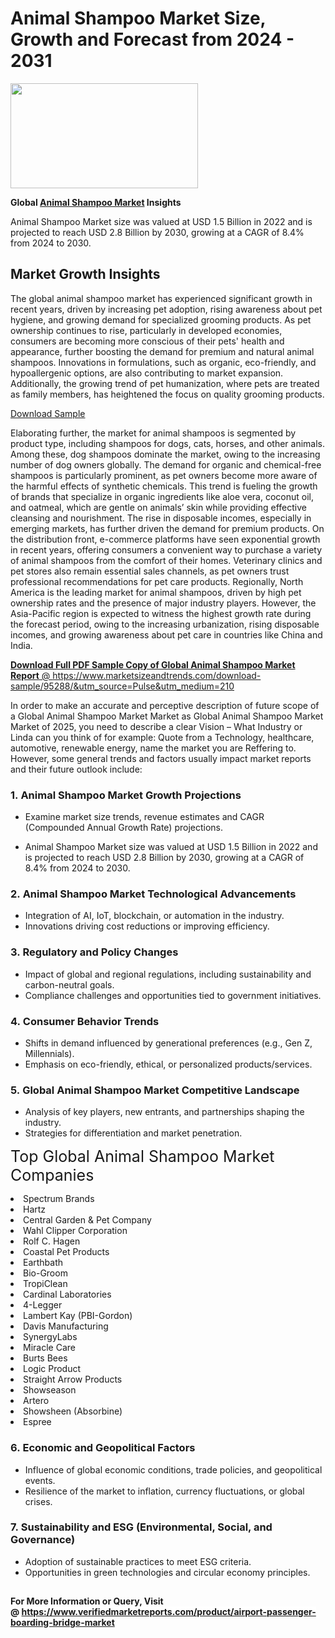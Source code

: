 <H1>Animal Shampoo Market Size, Growth and Forecast from 2024 - 2031</H1><img class="aligncenter size-medium wp-image-584254" src="https://thirdeyenews.in/wp-content/uploads/2024/09/Global-Market-Research-300x168.jpeg" alt="" width="300" height="168" /><p><strong>Global&nbsp;<a href="https://www.marketsizeandtrends.com/download-sample/95288/&amp;utm_source=Pulse&amp;utm_medium=210">Animal Shampoo Market</a> Insights</strong></p><p>Animal Shampoo Market size was valued at USD 1.5 Billion in 2022 and is projected to reach USD 2.8 Billion by 2030, growing at a CAGR of 8.4% from 2024 to 2030.</p><p><h2>Market Growth Insights</h2> <p>The global animal shampoo market has experienced significant growth in recent years, driven by increasing pet adoption, rising awareness about pet hygiene, and growing demand for specialized grooming products. As pet ownership continues to rise, particularly in developed economies, consumers are becoming more conscious of their pets' health and appearance, further boosting the demand for premium and natural animal shampoos. Innovations in formulations, such as organic, eco-friendly, and hypoallergenic options, are also contributing to market expansion. Additionally, the growing trend of pet humanization, where pets are treated as family members, has heightened the focus on quality grooming products.</p> <p><a href="#">Download Sample</a></p> <p>Elaborating further, the market for animal shampoos is segmented by product type, including shampoos for dogs, cats, horses, and other animals. Among these, dog shampoos dominate the market, owing to the increasing number of dog owners globally. The demand for organic and chemical-free shampoos is particularly prominent, as pet owners become more aware of the harmful effects of synthetic chemicals. This trend is fueling the growth of brands that specialize in organic ingredients like aloe vera, coconut oil, and oatmeal, which are gentle on animals’ skin while providing effective cleansing and nourishment. The rise in disposable incomes, especially in emerging markets, has further driven the demand for premium products. On the distribution front, e-commerce platforms have seen exponential growth in recent years, offering consumers a convenient way to purchase a variety of animal shampoos from the comfort of their homes. Veterinary clinics and pet stores also remain essential sales channels, as pet owners trust professional recommendations for pet care products. Regionally, North America is the leading market for animal shampoos, driven by high pet ownership rates and the presence of major industry players. However, the Asia-Pacific region is expected to witness the highest growth rate during the forecast period, owing to the increasing urbanization, rising disposable incomes, and growing awareness about pet care in countries like China and India.</p> <p><a href="#"></p><p><span class=""><strong>Download Full PDF Sample Copy of Global Animal Shampoo Market Report</strong> @ <a href="https://www.marketsizeandtrends.com/download-sample/95288/&amp;utm_source=Pulse&amp;utm_medium=210" target="_blank">https://www.marketsizeandtrends.com/download-sample/95288/&amp;utm_source=Pulse&amp;utm_medium=210</a></span></p><p>In order to make an accurate and perceptive description of future scope of a Global&nbsp;Animal Shampoo Market Market as Global&nbsp;Animal Shampoo Market Market of 2025, you need to describe a clear Vision &ndash; What Industry or Linda can you think of for example: Quote from a Technology, healthcare, automotive, renewable energy, name the market you are Reffering to. However, some general trends and factors usually impact market reports and their future outlook include:</p><h3>1.&nbsp;<strong>Animal Shampoo Market Growth Projections</strong></h3><ul><li>Examine market size trends, revenue estimates and CAGR (Compounded Annual Growth Rate) projections.</li><li><p>Animal Shampoo Market size was valued at USD 1.5 Billion in 2022 and is projected to reach USD 2.8 Billion by 2030, growing at a CAGR of 8.4% from 2024 to 2030.</p></li></ul><h3>2.&nbsp;<strong>Animal Shampoo Market Technological Advancements</strong></h3><ul><li>Integration of AI, IoT, blockchain, or automation in the industry.</li><li>Innovations driving cost reductions or improving efficiency.</li></ul><h3>3.&nbsp;<strong>Regulatory and Policy Changes</strong></h3><ul><li>Impact of global and regional regulations, including sustainability and carbon-neutral goals.</li><li>Compliance challenges and opportunities tied to government initiatives.</li></ul><h3>4.&nbsp;<strong>Consumer Behavior Trends</strong></h3><ul><li>Shifts in demand influenced by generational preferences (e.g., Gen Z, Millennials).</li><li>Emphasis on eco-friendly, ethical, or personalized products/services.</li></ul><h3>5.&nbsp;<strong>Global Animal Shampoo Market Competitive Landscape</strong></h3><ul><li>Analysis of key players, new entrants, and partnerships shaping the industry.</li><li>Strategies for differentiation and market penetration.</li></ul><p data-pm-slice="1 1 []"><span style="color: inherit; font-family: inherit; font-size: 25px;">Top Global Animal Shampoo Market Companies</span></p><div class="" data-test-id=""><p><li>Spectrum Brands</li><li> Hartz</li><li> Central Garden & Pet Company</li><li> Wahl Clipper Corporation</li><li> Rolf C. Hagen</li><li> Coastal Pet Products</li><li> Earthbath</li><li> Bio-Groom</li><li> TropiClean</li><li> Cardinal Laboratories</li><li> 4-Legger</li><li> Lambert Kay (PBI-Gordon)</li><li> Davis Manufacturing</li><li> SynergyLabs</li><li> Miracle Care</li><li> Burts Bees</li><li> Logic Product</li><li> Straight Arrow Products</li><li> Showseason</li><li> Artero</li><li> Showsheen (Absorbine)</li><li> Espree</li></p></div><h3>6.&nbsp;<strong>Economic and Geopolitical Factors</strong></h3><ul><li>Influence of global economic conditions, trade policies, and geopolitical events.</li><li>Resilience of the market to inflation, currency fluctuations, or global crises.</li></ul><h3>7.&nbsp;<strong>Sustainability and ESG (Environmental, Social, and Governance)</strong></h3><ul><li>Adoption of sustainable practices to meet ESG criteria.</li><li>Opportunities in green technologies and circular economy principles.</li></ul><h2><strong style="font-size: 14px;">For More Information or Query, Visit @&nbsp;</strong><a style="background-color: #ffffff; font-size: 14px;" href="https://www.marketsizeandtrends.com/report/animal-shampoo-market/" target="_blank">https://www.verifiedmarketreports.com/product/airport-passenger-boarding-bridge-market</a></h2>

